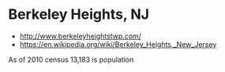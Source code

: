 # Berkeley Heights, NJ
* http://www.berkeleyheightstwp.com/
* https://en.wikipedia.org/wiki/Berkeley_Heights,_New_Jersey

As of 2010 census 13,183 is population

~~~This will be removed~~~


